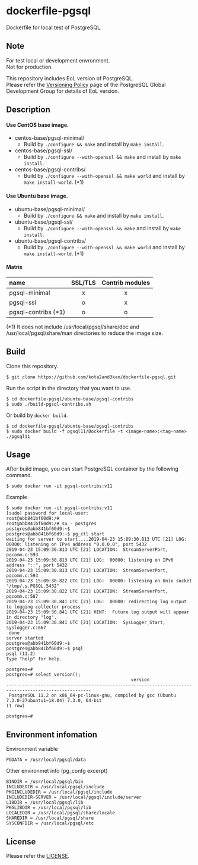 # dockerfile-pgsql
Dockerfile for local test of PostgreSQL.

## Note
For test local or development envronment.  
Not for production.


This repository includes EoL version of PostgreSQL.  
Please refer the [Versioning Policy](https://www.postgresql.org/support/versioning/) page of the PostgreSQL Global Development Group for details of EoL version.

## Description 

#### Use CentOS base image.
- centos-base/pgsql-minimal/
	- Build by `./configure && make` and install by `make install`.
- centos-base/pgsql-ssl/
	- Build by `./configure --with-openssl && make` and install by `make install`.
- centos-base/pgsql-contribs/
	- Build by `./configure --with-openssl && make world` and install by `make install-world`. (*1)

#### Use Ubuntu base image.
- ubuntu-base/pgsql-minimal/
	- Build by `./configure && make` and install by `make install`.
- ubuntu-base/pgsql-ssl/
	- Build by `./configure --with-openssl && make` and install by `make install`.
- ubuntu-base/pgsql-contribs/
	- Build by `./configure --with-openssl && make world` and install by `make install-world`. (*1)

#### Matrix
|name | SSL/TLS | Contrib modules |
|:---|:---:|:---:|
|pgsql-minimal |x |x |
|pgsql-ssl |o |x |
|pgsql-contribs (*1) |o |o |


(*1) It does not include /usr/local/pgsql/share/doc and /usr/local/pgsql/share/man directories to reduce the image size.

## Build

Clone this repository.
```
$ git clone https://github.com/kota2and3kan/dockerfile-pgsql.git
```

Run the script in the directory that you want to use.
```
$ cd dockerfile-pgsql/ubuntu-base/pgsql-contribs
$ sudo ./build-pgsql-contribs.sh
```

Or build by `docker build`.
```
$ cd dockerfile-pgsql/ubuntu-base/pgsql-contribs
$ sudo docker build -f pgsql11/Dockerfile -t <image-name>:<tag-name> ./pgsql11
```

## Usage
After build image, you can start PostgreSQL container by the following command.
```
$ sudo docker run -it pgsql-contribs:v11
```

Example
```
$ sudo docker run -it pgsql-contribs:v11
[sudo] password for local-user: 
root@abb841bf60d9:/# 
root@abb841bf60d9:/# su - postgres
postgres@abb841bf60d9:~$ 
postgres@abb841bf60d9:~$ pg_ctl start       
waiting for server to start....2019-04-23 15:09:30.813 UTC [21] LOG:  00000: listening on IPv4 address "0.0.0.0", port 5432
2019-04-23 15:09:30.813 UTC [21] LOCATION:  StreamServerPort, pqcomm.c:593
2019-04-23 15:09:30.813 UTC [21] LOG:  00000: listening on IPv6 address "::", port 5432
2019-04-23 15:09:30.813 UTC [21] LOCATION:  StreamServerPort, pqcomm.c:593
2019-04-23 15:09:30.822 UTC [21] LOG:  00000: listening on Unix socket "/tmp/.s.PGSQL.5432"
2019-04-23 15:09:30.822 UTC [21] LOCATION:  StreamServerPort, pqcomm.c:587
2019-04-23 15:09:30.841 UTC [21] LOG:  00000: redirecting log output to logging collector process
2019-04-23 15:09:30.841 UTC [21] HINT:  Future log output will appear in directory "log".
2019-04-23 15:09:30.841 UTC [21] LOCATION:  SysLogger_Start, syslogger.c:667
 done
server started
postgres@abb841bf60d9:~$ 
postgres@abb841bf60d9:~$ psql
psql (11.2)
Type "help" for help.

postgres=# 
postgres=# select version();
                                               version                                                
------------------------------------------------------------------------------------------------------
 PostgreSQL 11.2 on x86_64-pc-linux-gnu, compiled by gcc (Ubuntu 7.3.0-27ubuntu1~18.04) 7.3.0, 64-bit
(1 row)

postgres=# 
```

## Environment infomation
Environment variable
```
PGDATA = /usr/local/pgsql/data
```

Other environmet info (pg_confg excerpt)
```
BINDIR = /usr/local/pgsql/bin
INCLUDEDIR = /usr/local/pgsql/include
PKGINCLUDEDIR = /usr/local/pgsql/include
INCLUDEDIR-SERVER = /usr/local/pgsql/include/server
LIBDIR = /usr/local/pgsql/lib
PKGLIBDIR = /usr/local/pgsql/lib
LOCALEDIR = /usr/local/pgsql/share/locale
SHAREDIR = /usr/local/pgsql/share
SYSCONFDIR = /usr/local/pgsql/etc
```

## License
Please refer the [LICENSE](https://github.com/kota2and3kan/dockerfile-pgsql/blob/master/LICENSE).
